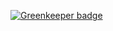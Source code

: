 
[![Greenkeeper badge](https://badges.greenkeeper.io/mauricedb/React-2018-07-03.svg)](https://greenkeeper.io/)
